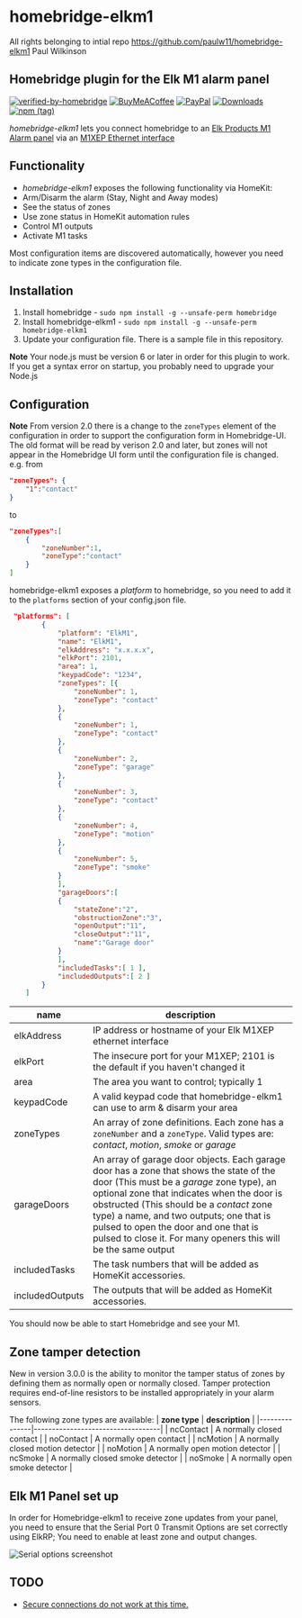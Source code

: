 # homebridge-elkm1

All rights belonging to intial repo https://github.com/paulw11/homebridge-elkm1
Paul Wilkinson

## Homebridge plugin for the Elk M1 alarm panel

[![verified-by-homebridge](https://badgen.net/badge/homebridge/verified/purple)](https://github.com/homebridge/homebridge/wiki/Verified-Plugins)
[![BuyMeACoffee](https://img.shields.io/badge/coffee-donate-orange?logo=buy-me-a-coffee&logoColor=yellow)](https://www.buymeacoffee.com/paulw11)
[![PayPal](https://img.shields.io/badge/paypal-donate-blue?logo=paypal)](https://paypal.me/paulwilko/)
[![Downloads](https://img.shields.io/npm/dt/homebridge-elkm1?logo=npm)](https://nodei.co/npm/homebridge-elkm1/)
[![npm (tag)](https://img.shields.io/npm/v/homebridge-elkm1/latest?logo=npm)](https://www.npmjs.com/package/homebridge-elkm1/v/latest)

*homebridge-elkm1* lets you connect homebridge to an [Elk Products M1 Alarm panel](http://www.elkproducts.com/m1_controls.html) via an [M1XEP Ethernet interface](http://www.elkproducts.com/products/elk-m1xep-m1-ethernet-interface)

## Functionality

* *homebridge-elkm1* exposes the following functionality via HomeKit:
* Arm/Disarm the alarm (Stay, Night and Away modes)
* See the status of zones
* Use zone status in HomeKit automation rules
* Control M1 outputs
* Activate M1 tasks

Most configuration items are discovered automatically, however you need to indicate zone types in the configuration file.

## Installation

1. Install homebridge - `sudo npm install -g --unsafe-perm homebridge`
2. Install homebridge-elkm1 - `sudo npm install -g --unsafe-perm homebridge-elkm1`
3. Update your configuration file.  There is a sample file in this repository.

**Note** Your node.js must be version 6 or later in order for this plugin to work.  If you get a syntax error on startup, you
probably need to upgrade your Node.js

## Configuration

**Note** From version 2.0 there is a change to the `zoneTypes` element of the configuration in order to support the configuration form in Homebridge-UI.  
The old format will be read by verison 2.0 and later, but zones will not appear in the Homebridge UI form until the configuration file is changed.
e.g. from

```json
"zoneTypes": {
    "1":"contact"
}
```

to

```json
"zoneTypes":[
    {
        "zoneNumber":1,
        "zoneType":"contact"
    }
]
```

homebridge-elkm1 exposes a *platform* to homebridge, so you need to add it to the `platforms` section of your config.json file.

```json
 "platforms": [
        {
            "platform": "ElkM1",
            "name": "ElkM1",
            "elkAddress": "x.x.x.x",
            "elkPort": 2101,
            "area": 1,
            "keypadCode": "1234",
            "zoneTypes": [{
                "zoneNumber": 1,
                "zoneType": "contact"
            },
            {
                "zoneNumber": 1,
                "zoneType": "contact"
            },
            {
                "zoneNumber": 2,
                "zoneType": "garage"
            },
            {
                "zoneNumber": 3,
                "zoneType": "contact"
            },
            {
                "zoneNumber": 4,
                "zoneType": "motion"
            },
            {
                "zoneNumber": 5,
                "zoneType": "smoke"
            }
            ],
            "garageDoors":[
            {
                "stateZone":"2",
                "obstructionZone":"3",
                "openOutput":"11",
                "closeOutput":"11",
                "name":"Garage door"
            }
            ],
            "includedTasks":[ 1 ],
            "includedOutputs":[ 2 ]
        }
    ]
```

| **name** | **description** |
| ---- | ----------- |
| elkAddress | IP address or hostname of your Elk M1XEP ethernet interface |
| elkPort | The insecure port for your M1XEP; 2101 is the default if you haven't changed it |
| area | The area you want to control; typically 1 |
| keypadCode | A valid keypad code that homebridge-elkm1 can use to arm & disarm your area |
| zoneTypes | An array of zone definitions.  Each zone has a `zoneNumber` and a `zoneType`.  Valid types are: *contact*, *motion*, *smoke* or *garage* |
| garageDoors | An array of garage door objects.  Each garage door has a zone that shows the state of the door (This must be a *garage* zone type), an optional zone that indicates when the door is obstructed (This should be a *contact* zone type) a name, and two outputs; one that is pulsed to open the door and one that is pulsed to close it.  For many openers this will be the same output
| includedTasks | The task numbers that will be added as HomeKit accessories.
| includedOutputs | The outputs that will be added as HomeKit accessories.

You should now be able to start Homebridge and see your M1.

## Zone tamper detection

New in version 3.0.0 is the ability to monitor the tamper status of zones by defining them as normally open or normally closed.
Tamper protection requires end-of-line resistors to be installed appropriately in your alarm sensors.

The following zone types are available:
| **zone type** | **description**                   |
|---------------|-----------------------------------|
| ncContact     | A normally closed contact         |
| noContact     | A normally open contact           |
| ncMotion      | A normally closed motion detector |
| noMotion      | A normally open motion detector   |
| ncSmoke       | A normally closed smoke detector  |
| noSmoke       | A normally open smoke detector    |

## Elk M1 Panel set up

In order for Homebridge-elkm1 to receive zone updates from your panel, you need to ensure that the
Serial Port 0 Transmit Options are set correctly using ElkRP; You need to enable at least zone and output changes.

![Serial options screenshot](https://user-images.githubusercontent.com/6835876/112089001-ee322480-8be4-11eb-82a6-daa9146ee68f.png)

## TODO

* [Secure connections do not work at this time.](https://github.com/paulw11/homebridge-elkm1/issues/16)
